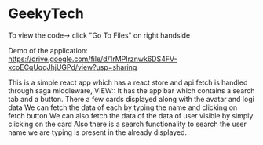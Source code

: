 # GeekyTech
To view the code-> click "Go To Files" on right handside

Demo of the application:
https://drive.google.com/file/d/1rMPIrznwk6DS4FV-xcoECqUqqJhjUGPd/view?usp=sharing

This is a simple react app which has a react store and api fetch is handled through saga middleware,
VIEW::
It has the app bar which contains a search tab and a button.
There a few cards displayed along with the avatar and logi data
We can fetch the data of each by typing the name and clicking on fetch button
We can also fetch the data of the data of user visible by simply clicking on the card
Also there is a search functionality to search the user name we are typing is present in the already displayed.
